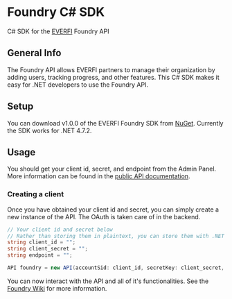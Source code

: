 # Foundry C# SDK
C# SDK for the [EVERFI](https://www.everfi.com) Foundry API

## General Info
The Foundry API allows EVERFI partners to manage their organization by adding users, tracking progress, and other features. This C# SDK makes it easy for .NET developers to use the Foundry API.

## Setup
You can download v1.0.0 of the EVERFI Foundry SDK from [NuGet](https://www.nuget.org/packages/EVERFI/). Currently the SDK works for .NET 4.7.2.

## Usage
You should get your client id, secret, and endpoint from the Admin Panel. More information can be found in the [public API documentation](https://api.fifoundry.net/v1).
### Creating a client
Once you have obtained your client id and secret, you can simply create a new instance of the API. The OAuth is taken care of in the backend.
```c#
// Your client id and secret below
// Rather than storing them in plaintext, you can store them with .NET's Secret Manager
string client_id = "";
string client_secret = "";
string endpoint = "";

API foundry = new API(accountSid: client_id, secretKey: client_secret, BaseUrl: endpoint);
```
You can now interact with the API and all of it's functionalities. See the [Foundry Wiki](../../wiki) for more information.
